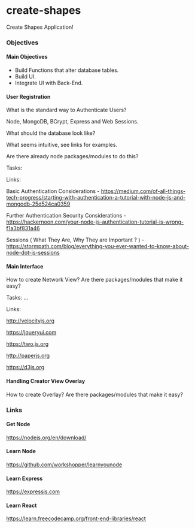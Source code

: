 # create-shapes
Create Shapes Application!

### Objectives

#### Main Objectives

- Build Functions that alter database tables. 
- Build UI. 
- Integrate UI with Back-End. 

#### User Registration
 What is the standard way to Authenticate Users? 
 
 Node, MongoDB, BCrypt, Express and Web Sessions.
 
 What should the database look like? 
 
 What seems intuitive, see links for examples. 
 
 Are there already node packages/modules to do this?
 
 Tasks: 
 
 
 Links:
 
 Basic Authentication Considerations - https://medium.com/of-all-things-tech-progress/starting-with-authentication-a-tutorial-with-node-js-and-mongodb-25d524ca0359
 
 Further Authentication Security Considerations - https://hackernoon.com/your-node-js-authentication-tutorial-is-wrong-f1a3bf831a46
 
 Sessions ( What They Are, Why They are Important ? ) - https://stormpath.com/blog/everything-you-ever-wanted-to-know-about-node-dot-js-sessions
#### Main Interface 

How to create Network View? Are there packages/modules that make it easy? 

Tasks: 
 ...

Links: 

http://velocityjs.org

https://jqueryui.com

https://two.js.org

http://paperjs.org

https://d3js.org

####  Handling Creator View Overlay 

How to create Overlay?  Are there packages/modules that make it easy? 


### Links
#### Get Node
https://nodejs.org/en/download/


#### Learn Node 
https://github.com/workshopper/learnyounode

#### Learn Express
https://expressjs.com

#### Learn React 
https://learn.freecodecamp.org/front-end-libraries/react


